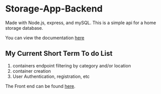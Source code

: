 # Storage-App-Backend
Made with Node.js, express, and mySQL. This is a simple api for a home storage database.

You can view the documentation [here](https://cullen-kennedy.github.io/House-Storage-Documentation/)

## My Current Short Term To do List

1. containers endpoint filtering by category and/or location
2. container creation
3. User Authentication, registration, etc

The Front end can be found [here](https://github.com/cullen-kennedy/Storage-App).


